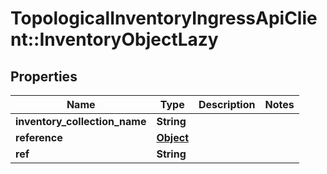 # TopologicalInventoryIngressApiClient::InventoryObjectLazy

## Properties
Name | Type | Description | Notes
------------ | ------------- | ------------- | -------------
**inventory_collection_name** | **String** |  | 
**reference** | [**Object**](.md) |  | 
**ref** | **String** |  | 


